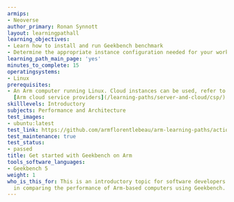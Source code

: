 ```yaml
---
armips:
- Neoverse
author_primary: Ronan Synnott
layout: learningpathall
learning_objectives:
- Learn how to install and run Geekbench benchmark
- Determine the appropriate instance configuration needed for your workloads
learning_path_main_page: 'yes'
minutes_to_complete: 15
operatingsystems:
- Linux
prerequisites:
- An Arm computer running Linux. Cloud instances can be used, refer to the list of
  [Arm cloud service providers](/learning-paths/server-and-cloud/csp/).
skilllevels: Introductory
subjects: Performance and Architecture
test_images:
- ubuntu:latest
test_link: https://github.com/armflorentlebeau/arm-learning-paths/actions/runs/4312122327
test_maintenance: true
test_status:
- passed
title: Get started with Geekbench on Arm
tools_software_languages:
- Geekbench 5
weight: 1
who_is_this_for: This is an introductory topic for software developers interested
  in comparing the performance of Arm-based computers using Geekbench.
---
```

